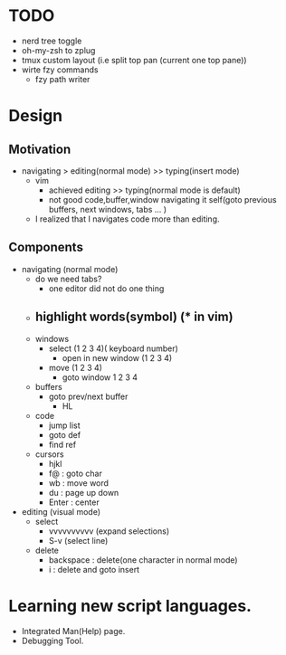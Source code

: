 # TODO
- nerd tree toggle
- oh-my-zsh to zplug
- tmux custom layout (i.e split top pan (current one top pane))
- wirte fzy commands
	- fzy path writer

# Design
## Motivation
- navigating > editing(normal mode) >> typing(insert mode)
	- vim 
		- achieved editing >> typing(normal mode is default)
		- not good code,buffer,window navigating it self(goto previous buffers, next windows, tabs ... )
	- I realized that I navigates code more than editing.
## Components
- navigating (normal mode)
	- do we need tabs?
		- one editor did not do one thing
	- highlight words(symbol) (* in vim)
		- 
	- windows
		- select (1 2 3 4)( keyboard number)
			- open in new window (1 2 3 4)
		- move (1 2 3 4)
			- goto window 1 2 3 4
	- buffers
		- goto prev/next buffer
			- HL
	- code
		- jump list
		- goto def
		- find ref
	- cursors
		- hjkl
		- f@ : goto char
		- wb : move word
		- du : page up down
		- Enter : center
- editing (visual mode)
	- select
		- vvvvvvvvvv (expand selections)
		- S-v (select line)
	- delete
		- backspace : delete(one character in normal mode)
		- i : delete and goto insert

# Learning new script languages.
- Integrated Man(Help) page.
- Debugging Tool.
